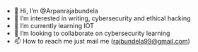 - 👋 Hi, I’m @Arpanrajabundela
- 👀 I’m interested in writing, cybersecurity and ethical hacking
- 🌱 I’m currently learning IOT
- 💞️ I’m looking to collaborate on cybersecurity learning
- 📫 How to reach me just mail me (rajbundela99@gmail.com)

<!---
Arpanrajabundela/Arpanrajabundela is a ✨ special ✨ repository because its `README.md` (this file) appears on your GitHub profile.
You can click the Preview link to take a look at your changes.
--->
